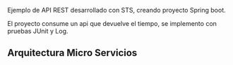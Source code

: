 Ejemplo de API REST desarrollado con STS, creando proyecto Spring boot.

El proyecto consume un api que devuelve el tiempo, se implemento con pruebas JUnit y Log.


<h2>Arquitectura Micro Servicios</h2>
